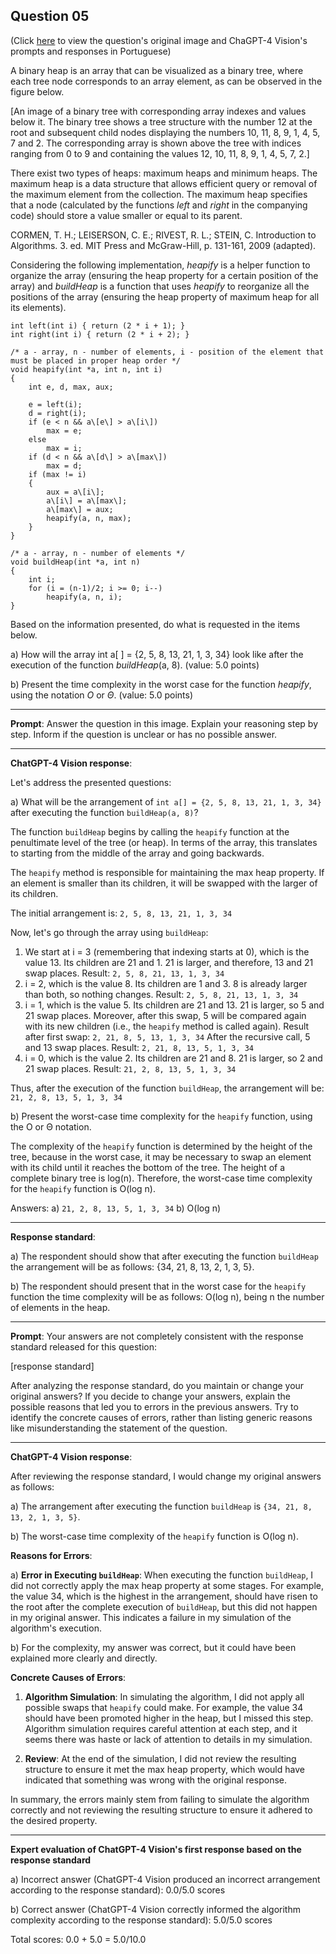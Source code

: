 ## Question 05 ##

(Click [here](q05-por.md) to view the question's original image and ChaGPT-4 Vision's prompts and responses in Portuguese)

A binary heap is an array that can be visualized as a binary tree, where each tree node corresponds to an array element, as can be observed in the figure below.

\[An image of a binary tree with corresponding array indexes and values below it. The binary tree shows a tree structure with the number 12 at the root and subsequent child nodes displaying the numbers 10, 11, 8, 9, 1, 4, 5, 7 and 2. The corresponding array is shown above the tree with indices ranging from 0 to 9 and containing the values 12, 10, 11, 8, 9, 1, 4, 5, 7, 2.\]

There exist two types of heaps: maximum heaps and minimum heaps. The maximum heap is a data structure that allows efficient query or removal of the maximum element from the collection. The maximum heap specifies that a node (calculated by the functions *left* and *right* in the companying code) should store a value smaller or equal to its parent.

CORMEN, T. H.; LEISERSON, C. E.; RIVEST, R. L.; STEIN, C. Introduction to Algorithms. 3. ed. MIT Press and McGraw-Hill, p. 131-161, 2009 (adapted).

Considering the following implementation, *heapify* is a helper function to organize the array (ensuring the heap property for a certain position of the array) and *buildHeap* is a function that uses *heapify* to reorganize all the positions of the array (ensuring the heap property of maximum heap for all its elements).

```
int left(int i) { return (2 * i + 1); }
int right(int i) { return (2 * i + 2); }

/* a - array, n - number of elements, i - position of the element that must be placed in proper heap order */
void heapify(int *a, int n, int i)
{
    int e, d, max, aux;

    e = left(i);
    d = right(i);
    if (e < n && a\[e\] > a\[i\])
        max = e;
    else
        max = i;
    if (d < n && a\[d\] > a\[max\])
        max = d;
    if (max != i)
    {
        aux = a\[i\];
        a\[i\] = a\[max\];
        a\[max\] = aux;
        heapify(a, n, max);
    }
}

/* a - array, n - number of elements */
void buildHeap(int *a, int n)
{
    int i;
    for (i = (n-1)/2; i >= 0; i--)
        heapify(a, n, i);
}
```

Based on the information presented, do what is requested in the items below.

a) How will the array int a\[ \] = {2, 5, 8, 13, 21, 1, 3, 34} look like after the execution of the function *buildHeap*(a, 8). (value: 5.0 points)

b) Present the time complexity in the worst case for the function *heapify*, using the notation *O* or *Θ*. (value: 5.0 points)

---

**Prompt**: Answer the question in this image. Explain your reasoning step by step. Inform if the question is unclear or has no possible answer.

---

**ChatGPT-4 Vision response**:

Let's address the presented questions:

a) What will be the arrangement of `int a[] = {2, 5, 8, 13, 21, 1, 3, 34}` after executing the function `buildHeap(a, 8)`?

The function `buildHeap` begins by calling the `heapify` function at the penultimate level of the tree (or heap). In terms of the array, this translates to starting from the middle of the array and going backwards.

The `heapify` method is responsible for maintaining the max heap property. If an element is smaller than its children, it will be swapped with the larger of its children.

The initial arrangement is:
`2, 5, 8, 13, 21, 1, 3, 34`

Now, let's go through the array using `buildHeap`:
1. We start at i = 3 (remembering that indexing starts at 0), which is the value 13. Its children are 21 and 1. 21 is larger, and therefore, 13 and 21 swap places.
   Result: `2, 5, 8, 21, 13, 1, 3, 34`
2. i = 2, which is the value 8. Its children are 1 and 3. 8 is already larger than both, so nothing changes.
   Result: `2, 5, 8, 21, 13, 1, 3, 34`
3. i = 1, which is the value 5. Its children are 21 and 13. 21 is larger, so 5 and 21 swap places. Moreover, after this swap, 5 will be compared again with its new children (i.e., the `heapify` method is called again).
   Result after first swap: `2, 21, 8, 5, 13, 1, 3, 34`
   After the recursive call, 5 and 13 swap places.
   Result: `2, 21, 8, 13, 5, 1, 3, 34`
4. i = 0, which is the value 2. Its children are 21 and 8. 21 is larger, so 2 and 21 swap places.
   Result: `21, 2, 8, 13, 5, 1, 3, 34`

Thus, after the execution of the function `buildHeap`, the arrangement will be:
`21, 2, 8, 13, 5, 1, 3, 34`

b) Present the worst-case time complexity for the `heapify` function, using the O or Θ notation.

The complexity of the `heapify` function is determined by the height of the tree, because in the worst case, it may be necessary to swap an element with its child until it reaches the bottom of the tree. The height of a complete binary tree is log(n). Therefore, the worst-case time complexity for the `heapify` function is O(log n).

Answers:
a) `21, 2, 8, 13, 5, 1, 3, 34`
b) O(log n)

---

**Response standard**:

a) The respondent should show that after executing the function `buildHeap` the arrangement will be as follows: {34, 21, 8, 13, 2, 1, 3, 5}.

b) The respondent should present that in the worst case for the `heapify` function the time complexity will be as follows: O(log n), being n the number of elements in the heap.

---

**Prompt**: Your answers are not completely consistent with the response standard released for this question:

[response standard]

After analyzing the response standard, do you maintain or change your original answers? If you decide to change your answers, explain the possible reasons that led you to errors in the previous answers. Try to identify the concrete causes of errors, rather than listing generic reasons like misunderstanding the statement of the question.

---

**ChatGPT-4 Vision response**:

After reviewing the response standard, I would change my original answers as follows:

a) The arrangement after executing the function `buildHeap` is `{34, 21, 8, 13, 2, 1, 3, 5}`.

b) The worst-case time complexity of the `heapify` function is O(log n).

**Reasons for Errors**:

a) **Error in Executing `buildHeap`**: When executing the function `buildHeap`, I did not correctly apply the max heap property at some stages. For example, the value 34, which is the highest in the arrangement, should have risen to the root after the complete execution of `buildHeap`, but this did not happen in my original answer. This indicates a failure in my simulation of the algorithm's execution.

b) For the complexity, my answer was correct, but it could have been explained more clearly and directly.

**Concrete Causes of Errors**:

1. **Algorithm Simulation**: In simulating the algorithm, I did not apply all possible swaps that `heapify` could make. For example, the value 34 should have been promoted higher in the heap, but I missed this step. Algorithm simulation requires careful attention at each step, and it seems there was haste or lack of attention to details in my simulation.

2. **Review**: At the end of the simulation, I did not review the resulting structure to ensure it met the max heap property, which would have indicated that something was wrong with the original response.

In summary, the errors mainly stem from failing to simulate the algorithm correctly and not reviewing the resulting structure to ensure it adhered to the desired property.

---

**Expert evaluation of ChatGPT-4 Vision's first response based on the response standard**

a) Incorrect answer (ChatGPT-4 Vision produced an incorrect arrangement according to the response standard): 0.0/5.0 scores

b) Correct answer (ChatGPT-4 Vision correctly informed the algorithm complexity according to the response standard): 5.0/5.0 scores

Total scores: 0.0 + 5.0 = 5.0/10.0
